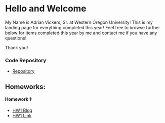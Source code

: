 # Hello and Welcome

My Name is Adrian Vickers, Sr. at Western Oregon University!  This is my landing page for everything completed this year!  Feel free to browse further below for items completed this year by me and contact me if you have any questions!

Thank you! 

### Code Repository
* [Repository](https://github.com/avickers17/avickers17.github.io)

## Homeworks:
#### Homework 1:    
* [HW1 Blog](https://github.com/avickers17/avickers17.github.io/tree/master/HW1)
* [HW1 Link](https://github.com/avickers17/avickers17.github.io/blob/master/HW1/index.html)
